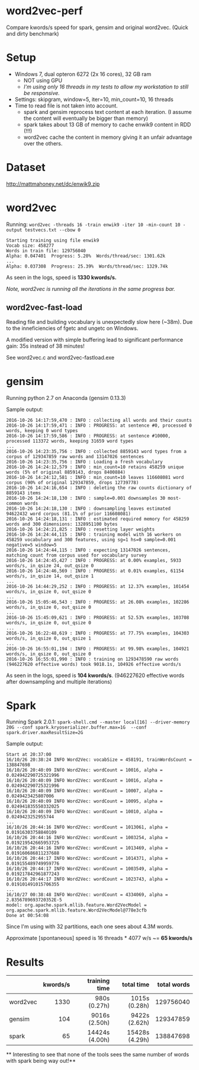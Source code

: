 # word2vec-perf
Compare kwords/s speed for spark, gensim and original word2vec. (Quick and dirty benchmark)


# Setup
- Windows 7, dual opteron 6272 (2x 16 cores), 32 GB ram
  - NOT using GPU
  - *I'm using only 16 threads in my tests to allow my workstation to still be responsive.*
- Settings: skipgram, window=5, iter=10, min_count=10, 16 threads
- Time to read file is not taken into account.
  - spark and gensim reprocess text content at each iteration. (I assume the content will eventually be bigger than memory)
  - spark takes about 13 GB of memory to cache enwik9 content in RDD (!!!)
  - word2vec cache the content in memory giving it an unfair advantage over the others.

# Dataset
http://mattmahoney.net/dc/enwik9.zip

# word2vec
Running: `word2vec -threads 16 -train enwik9 -iter 10 -min-count 10 -output testvecs.txt --cbow 0`

```
Starting training using file enwik9
Vocab size: 458277
Words in train file: 129756040
Alpha: 0.047401  Progress: 5.20%  Words/thread/sec: 1301.62k
...
Alpha: 0.037308  Progress: 25.39%  Words/thread/sec: 1329.74k
```
As seen in the logs, speed is **1330 kwords/s.**

*Note, word2vec is running all the iterations in the same progress bar.*

## word2vec-fast-load ##
Reading file and building vocabulary is unexpectedly slow here (~38m). Due to the inneficiencies of fgetc and ungetc on Windows.

A modified version with simple buffering lead to significant performance gain: 35s instead of 38 minutes!

See word2vec.c and word2vec-fastload.exe

# gensim
Running python 2.7 on Anaconda (gensim 0.13.3)

Sample output:
~~~~
2016-10-26 14:17:59,470 : INFO : collecting all words and their counts
2016-10-26 14:17:59,471 : INFO : PROGRESS: at sentence #0, processed 0 words, keeping 0 word types
2016-10-26 14:17:59,586 : INFO : PROGRESS: at sentence #10000, processed 113372 words, keeping 31659 word types
...
2016-10-26 14:23:35,756 : INFO : collected 8859143 word types from a corpus of 129347859 raw words and 13147026 sentences
2016-10-26 14:23:35,756 : INFO : Loading a fresh vocabulary
2016-10-26 14:24:12,579 : INFO : min_count=10 retains 458259 unique words (5% of original 8859143, drops 8400884)
2016-10-26 14:24:12,581 : INFO : min_count=10 leaves 116608081 word corpus (90% of original 129347859, drops 12739778)
2016-10-26 14:24:16,654 : INFO : deleting the raw counts dictionary of 8859143 items
2016-10-26 14:24:18,130 : INFO : sample=0.001 downsamples 30 most-common words
2016-10-26 14:24:18,130 : INFO : downsampling leaves estimated 94622432 word corpus (81.1% of prior 116608081)
2016-10-26 14:24:18,131 : INFO : estimated required memory for 458259 words and 300 dimensions: 1328951100 bytes
2016-10-26 14:24:21,825 : INFO : resetting layer weights
2016-10-26 14:24:44,115 : INFO : training model with 16 workers on 458259 vocabulary and 300 features, using sg=1 hs=0 sample=0.001 negative=5 window=5
2016-10-26 14:24:44,115 : INFO : expecting 13147026 sentences, matching count from corpus used for vocabulary survey
2016-10-26 14:24:45,427 : INFO : PROGRESS: at 0.00% examples, 5933 words/s, in_qsize 24, out_qsize 0
2016-10-26 14:24:46,569 : INFO : PROGRESS: at 0.01% examples, 61154 words/s, in_qsize 14, out_qsize 1
...
2016-10-26 14:44:29,252 : INFO : PROGRESS: at 12.37% examples, 101454 words/s, in_qsize 0, out_qsize 0
...
2016-10-26 15:05:46,543 : INFO : PROGRESS: at 26.08% examples, 102286 words/s, in_qsize 0, out_qsize 0
...
2016-10-26 15:45:09,621 : INFO : PROGRESS: at 52.53% examples, 103708 words/s, in_qsize 0, out_qsize 0
...
2016-10-26 16:22:48,619 : INFO : PROGRESS: at 77.75% examples, 104303 words/s, in_qsize 0, out_qsize 1
...
2016-10-26 16:55:01,194 : INFO : PROGRESS: at 99.98% examples, 104921 words/s, in_qsize 0, out_qsize 0
2016-10-26 16:55:01,990 : INFO : training on 1293478590 raw words (946227620 effective words) took 9018.1s, 104926 effective words/s
~~~~

As seen in the logs, speed is **104 kwords/s**.  (946227620 effective words after downsampling and multiple iterations)

# Spark
Running Spark 2.0.1: 
`spark-shell.cmd --master local[16] --driver-memory 20G --conf spark.kryoserializer.buffer.max=1G  --conf spark.driver.maxResultSize=2G`

Sample output:
~~~~
Start at 20:37:00
16/10/26 20:38:24 INFO Word2Vec: vocabSize = 458191, trainWordsCount = 138847698
16/10/26 20:40:09 INFO Word2Vec: wordCount = 10016, alpha = 0.024942290725321996
16/10/26 20:40:09 INFO Word2Vec: wordCount = 10016, alpha = 0.024942290725321996
16/10/26 20:40:09 INFO Word2Vec: wordCount = 10007, alpha = 0.0249423425807006
16/10/26 20:40:09 INFO Word2Vec: wordCount = 10095, alpha = 0.024941835550332025
16/10/26 20:40:09 INFO Word2Vec: wordCount = 10010, alpha = 0.0249423252955744
...
16/10/26 20:44:16 INFO Word2Vec: wordCount = 1013061, alpha = 0.01916303758840109
16/10/26 20:44:16 INFO Word2Vec: wordCount = 1003254, alpha = 0.019219542665953725
16/10/26 20:44:16 INFO Word2Vec: wordCount = 1013469, alpha = 0.019160686811237688
16/10/26 20:44:17 INFO Word2Vec: wordCount = 1014371, alpha = 0.019155489749959776
16/10/26 20:44:17 INFO Word2Vec: wordCount = 1003549, alpha = 0.019217842961877243
16/10/26 20:44:17 INFO Word2Vec: wordCount = 1023743, alpha = 0.019101491015706355
...
16/10/27 00:38:48 INFO Word2Vec: wordCount = 4334069, alpha = 2.8356789693720352E-5
model: org.apache.spark.mllib.feature.Word2VecModel = org.apache.spark.mllib.feature.Word2VecModel@778e3cfb
Done at 00:54:08
~~~~

Since I'm using with 32 partitions, each one sees about 4.3M words.

Approximate [spontaneous] speed is 16 threads * 4077 w/s ~= **65 kwords/s**

# Results

|          | kwords/s | training time   | total time     | total words |
| ---      | ---:     | ---:            | ---:           | ---:        |
|word2vec  | 1330     | 980s (0.27h)    | 1015s (0.28h)  | 129756040   |
|gensim    | 104      | 9016s (2.50h)   | 9422s (2.62h)  | 129347859   |
|spark     | 65       | 14424s (4.00h)  | 15428s (4.29h) | 138847698   |

** Interesting to see that none of the tools sees the same number of words with spark being way out!**
